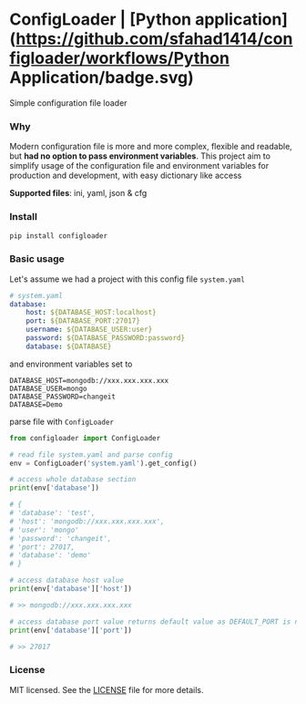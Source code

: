 # ConfigLoader | [Python application](https://github.com/sfahad1414/configloader/workflows/Python Application/badge.svg)
Simple configuration file loader

### Why
Modern configuration file is more and more complex, flexible and readable, but **had no option to pass environment variables**. This project aim to simplify usage of the configuration file and environment variables for production and development, with easy dictionary like access

**Supported files**: ini, yaml, json & cfg
### Install
```bash
pip install configloader
```

### Basic usage
Let's assume we had a project with this config file `system.yaml`

```yaml
# system.yaml
database:
    host: ${DATABASE_HOST:localhost}
    port: ${DATABASE_PORT:27017}
    username: ${DATABASE_USER:user}
    password: ${DATABASE_PASSWORD:password}
    database: ${DATABASE}
```

and environment variables set to
```
DATABASE_HOST=mongodb://xxx.xxx.xxx.xxx
DATABASE_USER=mongo
DATABASE_PASSWORD=changeit
DATABASE=Demo
```

parse file with `ConfigLoader`

```python
from configloader import ConfigLoader

# read file system.yaml and parse config
env = ConfigLoader('system.yaml').get_config()

# access whole database section
print(env['database'])

# {
# 'database': 'test',
# 'host': 'mongodb://xxx.xxx.xxx.xxx',
# 'user': 'mongo'
# 'password': 'changeit',
# 'port': 27017,
# 'database': 'demo'
# }

# access database host value
print(env['database']['host'])

# >> mongodb://xxx.xxx.xxx.xxx

# access database port value returns default value as DEFAULT_PORT is not set in environment
print(env['database']['port'])

# >> 27017
```

### License
MIT licensed. See the [LICENSE](LICENSE) file for more details.

